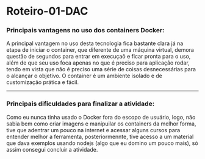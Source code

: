 # Roteiro-01-DAC

### Principais vantagens no uso dos containers Docker:
A principal vantagem no uso desta tecnologia fica bastante clara já na etapa de iniciar o container, que diferente de uma máquina virtual, demora questão de segundos para entrar em execuçaõ e ficar pronta para o uso, além de que seu uso foca apenas no que é preciso para aplicação rodar, tendo em vista que não é preciso uma série de coisas desnecessárias para o alcançar o objetivo. O container é um ambiente isolado e de customização prática e fácil.
<hr>

### Principais dificuldades para finalizar a atividade:
Como eu nunca tinha usado o Docker fora do escopo de usuário, logo, não sabia bem como criar imagens e manipuilar os containers da melhor forma, tive que adentrar um pouco na internet e acessar alguns cursos para entender melhor a ferramenta, posteriormennte, tive acesso a um material que dava exemplos usando nodejs (algo que eu domino um pouco mais), só assim consegui concluir a atividade.

